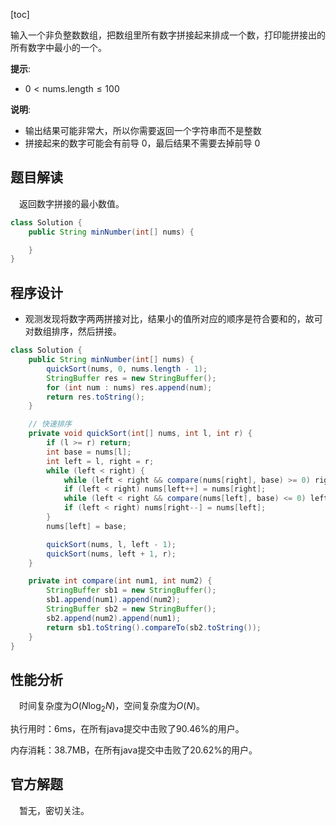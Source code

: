 [toc]

输入一个非负整数数组，把数组里所有数字拼接起来排成一个数，打印能拼接出的所有数字中最小的一个。



**提示**:

* $0 < \text{nums.length} \le 100$

**说明**:

* 输出结果可能非常大，所以你需要返回一个字符串而不是整数
* 拼接起来的数字可能会有前导 $0$，最后结果不需要去掉前导 $0$



## 题目解读

&emsp;返回数字拼接的最小数值。

```java
class Solution {
    public String minNumber(int[] nums) {

    }
}
```

## 程序设计

* 观测发现将数字两两拼接对比，结果小的值所对应的顺序是符合要和的，故可对数组排序，然后拼接。

```java
class Solution {
    public String minNumber(int[] nums) {
        quickSort(nums, 0, nums.length - 1);
        StringBuffer res = new StringBuffer();
        for (int num : nums) res.append(num);
        return res.toString(); 
    }

    // 快速排序
    private void quickSort(int[] nums, int l, int r) {
        if (l >= r) return;
        int base = nums[l];
        int left = l, right = r;
        while (left < right) {
            while (left < right && compare(nums[right], base) >= 0) right--;
            if (left < right) nums[left++] = nums[right];
            while (left < right && compare(nums[left], base) <= 0) left++;
            if (left < right) nums[right--] = nums[left];
        }
        nums[left] = base;

        quickSort(nums, l, left - 1);
        quickSort(nums, left + 1, r);
    }

    private int compare(int num1, int num2) {
        StringBuffer sb1 = new StringBuffer();
        sb1.append(num1).append(num2);
        StringBuffer sb2 = new StringBuffer();
        sb2.append(num2).append(num1);
        return sb1.toString().compareTo(sb2.toString());
    }
}
```

## 性能分析

&emsp;时间复杂度为$O(N\log_2N)$，空间复杂度为$O(N)$。

执行用时：6ms，在所有java提交中击败了90.46%的用户。

内存消耗：38.7MB，在所有java提交中击败了20.62%的用户。

## 官方解题

&emsp;暂无，密切关注。